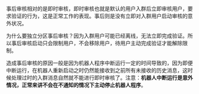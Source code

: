 事后审核相对的是即时审核，即时审核也就是默认的用户入群后立即审核用户，要求验证的行为，这是正常工作的表现。事后则是没有立即对入群用户启动审核的意外状况。

为什么要独立分区事后审核？因为入群用户可能已经离线，无法立即完成验证。所以事后审核启动只会限制用户，不会移除用户，待用户主动完成验证才能解除限制。

造成事后审核的原因一般是因为机器人程序中断运行一定的时间导致的，因为即便中断运行，在机器人重新启动之时仍然能接收到之前所有未接收的历史消息，这时候处理过时的入群消息自然就不能进行即时审核了。注意：__机器人中断运行是意外情况，正常来讲不会在不通知的情况下主动停止机器人程序__。
